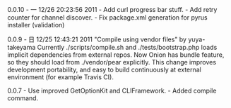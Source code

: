 

0.0.10 - 一 12/26 20:23:56 2011
    - Add curl progress bar stuff.
    - Add retry counter for channel discover.
    - Fix package.xml generation for pyrus installer (validation)

0.0.9 - 日 12/25 12:43:21 2011
    "Compile using vendor files" by yuya-takeyama
    Currently ./scripts/compile.sh and ./tests/bootstrap.php loads implicit dependencies from external repos.
    Now Onion has bundle feature, so they should load from ./vendor/pear explicitly.
    This change improves development portability, and easy to build continuously at external environment (for example Travis CI).

0.0.7
    - Use improved GetOptionKit and CLIFramework.
    - Added compile command.
